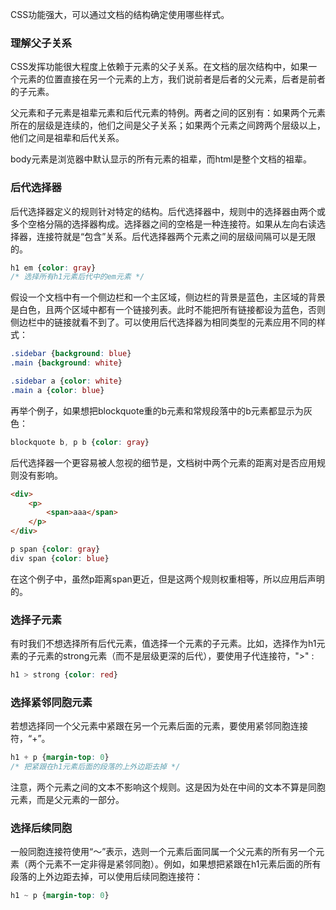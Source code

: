 CSS功能强大，可以通过文档的结构确定使用哪些样式。

### 理解父子关系
CSS发挥功能很大程度上依赖于元素的父子关系。在文档的层次结构中，如果一个元素的位置直接在另一个元素的上方，我们说前者是后者的父元素，后者是前者的子元素。

父元素和子元素是祖辈元素和后代元素的特例。两者之间的区别有：如果两个元素所在的层级是连续的，他们之间是父子关系；如果两个元素之间跨两个层级以上，他们之间是祖辈和后代关系。

body元素是浏览器中默认显示的所有元素的祖辈，而html是整个文档的祖辈。

### 后代选择器
后代选择器定义的规则针对特定的结构。后代选择器中，规则中的选择器由两个或多个空格分隔的选择器构成。选择器之间的空格是一种连接符。如果从左向右读选择器，连接符就是“包含”关系。后代选择器两个元素之间的层级间隔可以是无限的。
```CSS
h1 em {color: gray}
/* 选择所有h1元素后代中的em元素 */
```

假设一个文档中有一个侧边栏和一个主区域，侧边栏的背景是蓝色，主区域的背景是白色，且两个区域中都有一个链接列表。此时不能把所有链接都设为蓝色，否则侧边栏中的链接就看不到了。可以使用后代选择器为相同类型的元素应用不同的样式：
```CSS
.sidebar {background: blue}
.main {background: white}

.sidebar a {color: white}
.main a {color: blue}
```

再举个例子，如果想把blockquote重的b元素和常规段落中的b元素都显示为灰色：
```CSS
blockquote b, p b {color: gray}
```

后代选择器一个更容易被人忽视的细节是，文档树中两个元素的距离对是否应用规则没有影响。
```HTML
<div>
    <p>
        <span>aaa</span>
    </p>
</div>
```
```CSS
p span {color: gray}
div span {color: blue}
```
在这个例子中，虽然p距离span更近，但是这两个规则权重相等，所以应用后声明的。

### 选择子元素
有时我们不想选择所有后代元素，值选择一个元素的子元素。比如，选择作为h1元素的子元素的strong元素（而不是层级更深的后代），要使用子代连接符，">" :
```CSS
h1 > strong {color: red}
```

### 选择紧邻同胞元素
若想选择同一个父元素中紧跟在另一个元素后面的元素，要使用紧邻同胞连接符，“+”。

```CSS
h1 + p {margin-top: 0}
/* 把紧跟在h1元素后面的段落的上外边距去掉 */
```

注意，两个元素之间的文本不影响这个规则。这是因为处在中间的文本不算是同胞元素，而是父元素的一部分。

### 选择后续同胞
一般同胞连接符使用“～”表示，选则一个元素后面同属一个父元素的所有另一个元素（两个元素不一定非得是紧邻同胞）。例如，如果想把紧跟在h1元素后面的所有段落的上外边距去掉，可以使用后续同胞连接符：
```CSS
h1 ~ p {margin-top: 0}
```